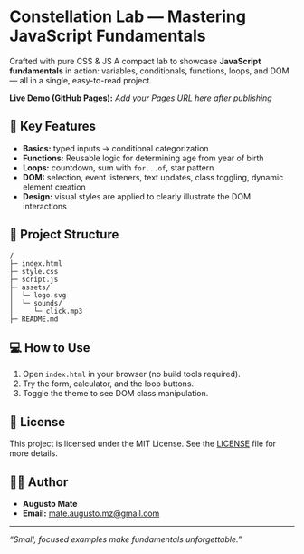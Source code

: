 # Constellation Lab — Mastering JavaScript Fundamentals

Crafted with pure CSS & JS
A compact lab to showcase **JavaScript fundamentals** in action: variables, conditionals, functions, loops, and DOM — all in a single, easy-to-read project.

**Live Demo (GitHub Pages):** _Add your Pages URL here after publishing_

## 🚀 Key Features
- **Basics:** typed inputs → conditional categorization
- **Functions:** Reusable logic for determining age from year of birth
- **Loops:** countdown, sum with `for...of`, star pattern
- **DOM:** selection, event listeners, text updates, class toggling, dynamic element creation
- **Design:** visual styles are applied to clearly illustrate the DOM interactions

## 📂 Project Structure
```
/
├─ index.html            
├─ style.css             
├─ script.js             
├─ assets/
│  └─ logo.svg
│  └─ sounds/
│     └─ click.mp3
├─ README.md  
```

## 💻 How to Use
1. Open `index.html` in your browser (no build tools required).
2. Try the form, calculator, and the loop buttons.
3. Toggle the theme to see DOM class manipulation.

## 📝 License

This project is licensed under the MIT License. See the [LICENSE](LICENSE) file for more details.

## 👨‍💻 Author
- **Augusto Mate**
- **Email:** [mate.augusto.mz@gmail.com](mailto:mate.augusto.mz@gmail.com)

---
_“Small, focused examples make fundamentals unforgettable.”_
